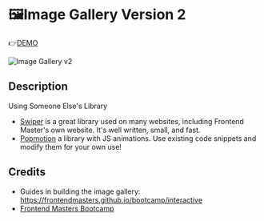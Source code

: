 # 🖼️Image Gallery Version 2
👉[DEMO](https://mitzelldone.github.io/FrontendMasters-Bootcamp/Image%20Gallery%20v2/index.html)

![Image Gallery v2](./images/demo.gif)
## Description
Using Someone Else's Library
- [Swiper](https://swiperjs.com/) is a great library used on many websites, including Frontend Master's own website. It's well written, small, and fast.
- [Popmotion](https://popmotion.io/) a library with JS animations. Use existing code snippets and modify them for your own use!
## Credits
- Guides in building the image gallery: https://frontendmasters.github.io/bootcamp/interactive
- [Frontend Masters Bootcamp](https://frontendmasters.com/bootcamp/)
